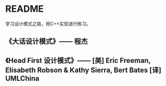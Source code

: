 # README

学习设计模式之路，用C++实现进行练习。

## 《大话设计模式》—— 程杰

## 《Head First 设计模式》—— [美] Eric Freeman, Elisabeth Robson & Kathy Sierra, Bert Bates [译] UMLChina